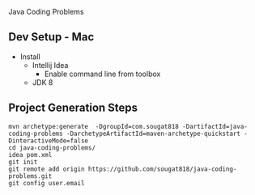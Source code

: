 Java Coding Problems 

## Dev Setup - Mac

* Install
  * Intellij Idea
	  * Enable command line from toolbox
  * JDK 8 

## Project Generation Steps

```
mvn archetype:generate  -DgroupId=com.sougat818 -DartifactId=java-coding-problems -DarchetypeArtifactId=maven-archetype-quickstart -DinteractiveMode=false
cd java-coding-problems/
idea pom.xml
git init
git remote add origin https://github.com/sougat818/java-coding-problems.git
git config user.email
```
